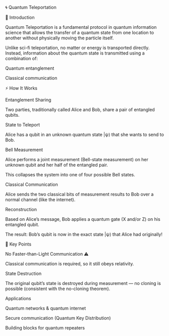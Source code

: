 🌀 Quantum Teleportation



📖 Introduction

Quantum Teleportation is a fundamental protocol in quantum information science that allows the transfer of a quantum state from one location to another without physically moving the particle itself.

Unlike sci-fi teleportation, no matter or energy is transported directly. Instead, information about the quantum state is transmitted using a combination of:

Quantum entanglement

Classical communication

⚡ How It Works

Entanglement Sharing

Two parties, traditionally called Alice and Bob, share a pair of entangled qubits.

State to Teleport

Alice has a qubit in an unknown quantum state |ψ⟩ that she wants to send to Bob.

Bell Measurement

Alice performs a joint measurement (Bell-state measurement) on her unknown qubit and her half of the entangled pair.

This collapses the system into one of four possible Bell states.

Classical Communication

Alice sends the two classical bits of measurement results to Bob over a normal channel (like the internet).

Reconstruction

Based on Alice’s message, Bob applies a quantum gate (X and/or Z) on his entangled qubit.

The result: Bob’s qubit is now in the exact state |ψ⟩ that Alice had originally!


🔑 Key Points

No Faster-than-Light Communication ⚠️

Classical communication is required, so it still obeys relativity.

State Destruction

The original qubit’s state is destroyed during measurement — no cloning is possible (consistent with the no-cloning theorem).

Applications

Quantum networks & quantum internet

Secure communication (Quantum Key Distribution)

Building blocks for quantum repeaters
